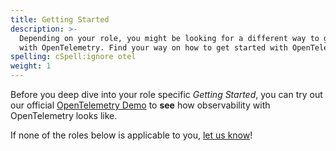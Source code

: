 ```yaml
---
title: Getting Started
description: >-
  Depending on your role, you might be looking for a different way to get  started
  with OpenTelemetry. Find your way on how to get started with OpenTelemetry.
spelling: cSpell:ignore otel
weight: 1
---
```


Before you deep dive into your role specific _Getting Started_, you can try out
our official [OpenTelemetry Demo][] to **see** how observability with
OpenTelemetry looks like.

If none of the roles below is applicable to you, [let us know][]!

[opentelemetry demo]: /community/demo
[let us know]:
  https://github.com/open-telemetry/opentelemetry.io/issues/new?title=Add%20a%20new%20persona:%20My%20Persona&body=Provide%20a%20description%20of%20your%20role%20and%20responsibilities%20and%20what%20your%20observability%20goals%20are
